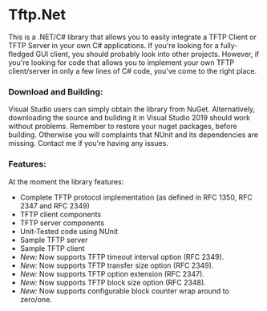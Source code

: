 # Tftp.Net
This is a .NET/C# library that allows you to easily integrate a TFTP Client or TFTP Server in your own C# applications. 
If you're looking for a fully-fledged GUI client, you should probably look into other projects. However, if you're looking for code that allows you to implement your own TFTP client/server in only a few lines of C# code, you've come to the right place.

### Download and Building:
Visual Studio users can simply obtain the library from NuGet.
Alternatively, downloading the source and building it in Visual Studio 2019 should work without problems. Remember to restore your nuget packages, before building. Otherwise you will complaints that NUnit and its dependencies are missing. Contact me if you're having any issues.

### Features:
At the moment the library features:
- Complete TFTP protocol implementation (as defined in RFC 1350, RFC 2347 and RFC 2349)
- TFTP client components 
- TFTP server components 
- Unit-Tested code using NUnit
- Sample TFTP server
- Sample TFTP client
- *New:* Now supports TFTP timeout interval option (RFC 2349).
- *New:* Now supports TFTP transfer size option (RFC 2349).
- *New:* Now supports TFTP option extension (RFC 2347).
- *New:* Now supports TFTP block size option (RFC 2348).
- *New:* Now supports configurable block counter wrap around to zero/one.
